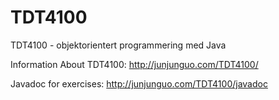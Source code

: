 TDT4100
=======

TDT4100 - objektorientert programmering med Java


Information About TDT4100: http://junjunguo.com/TDT4100/

Javadoc for exercises: http://junjunguo.com/TDT4100/javadoc
